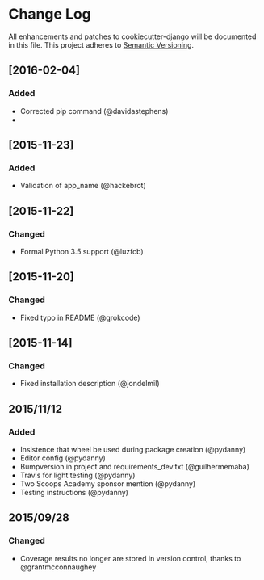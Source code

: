 # Change Log
All enhancements and patches to cookiecutter-django will be documented in this file.
This project adheres to [Semantic Versioning](http://semver.org/).

## [2016-02-04]
### Added
- Corrected pip command (@davidastephens)
- 
## [2015-11-23]
### Added
- Validation of app_name (@hackebrot)

## [2015-11-22]
### Changed
- Formal Python 3.5 support (@luzfcb)

## [2015-11-20]
### Changed
- Fixed typo in README (@grokcode)

## [2015-11-14]
### Changed
- Fixed installation description (@jondelmil)

## 2015/11/12
### Added
- Insistence that wheel be used during package creation (@pydanny)
- Editor config (@pydanny)
- Bumpversion in project and requirements_dev.txt (@guilhermemaba)
- Travis for light testing (@pydanny)
- Two Scoops Academy sponsor mention (@pydanny)
- Testing instructions (@pydanny)

## 2015/09/28
### Changed
* Coverage results no longer are stored in version control, thanks to @grantmcconnaughey
